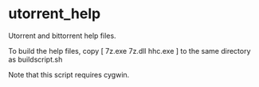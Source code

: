 utorrent_help
=============

Utorrent and bittorrent help files.

To build the help files, copy [ 7z.exe 7z.dll hhc.exe ] to the same directory as buildscript.sh

Note that this script requires cygwin.
